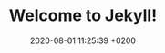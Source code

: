 ---
layout: post
title:  "Welcome to Jekyll!"
date:   2020-08-01 11:25:39 +0200
categories: jekyll update
---